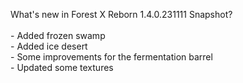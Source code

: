 What's new in Forest X Reborn 1.4.0.231111 Snapshot?<br />
<br /> - Added frozen swamp
<br /> - Added ice desert
<br /> - Some improvements for the fermentation barrel
<br /> - Updated some textures
